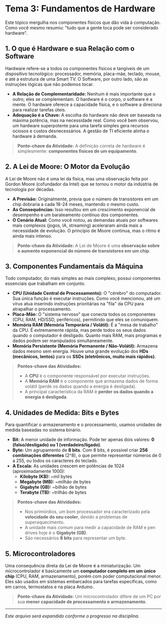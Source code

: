 # Tema 3: Fundamentos de Hardware

Este tópico mergulha nos componentes físicos que dão vida à computação. Como você mesmo resumiu: "tudo que a gente toca pode ser considerado hardware".

## 1. O que é Hardware e sua Relação com o Software

Hardware refere-se a todos os componentes físicos e tangíveis de um dispositivo tecnológico: processador, memória, placa-mãe, teclado, mouse, e até a estrutura de uma Smart TV. O Software, por outro lado, são as instruções lógicas que não podemos tocar.

- **A Relação de Complementaridade:** Nenhum é mais importante que o outro; eles se complementam. O hardware é o corpo, o software é a mente. O hardware oferece a capacidade física, e o software a direciona para realizar tarefas úteis.
- **Adequação é a Chave:** A escolha do hardware não deve ser baseada na máxima potência, mas na necessidade real. Como você bem observou, um hardware superpotente para uma tarefa simples gera recursos ociosos e custos desnecessários. A gestão de TI eficiente alinha o hardware à demanda.

> **Ponto-chave da Atividade:** A definição correta de hardware é simplesmente: **componentes físicos de um equipamento**.

## 2. A Lei de Moore: O Motor da Evolução

A Lei de Moore não é uma lei da física, mas uma observação feita por Gordon Moore (cofundador da Intel) que se tornou o motor da indústria de tecnologia por décadas.

- **A Previsão:** Originalmente, previa que o número de transistores em um chip dobraria a cada 18-24 meses, mantendo o mesmo custo.
- **As Consequências:** Isso resultou em um crescimento exponencial de desempenho e um barateamento contínuo dos componentes.
- **O Cenário Atual:** Como você notou, as demandas atuais por softwares mais complexos (jogos, IA, streaming) aceleraram ainda mais a necessidade de evolução. O princípio de Moore continua, mas o ritmo é ainda mais intenso.

> **Ponto-chave da Atividade:** A Lei de Moore é uma **observação sobre o aumento exponencial do número de transistores em um chip**.

## 3. Componentes Fundamentais da Máquina

Todo computador, do mais simples ao mais complexo, possui componentes essenciais que trabalham em conjunto.

- **CPU (Unidade Central de Processamento):** O "cérebro" do computador. Sua única função é executar instruções. Como você mencionou, até um vírus atua inserindo instruções prioritárias na "fila" da CPU para atrapalhar o processamento.
- **Placa-Mãe:** O "sistema nervoso" que conecta todos os componentes (CPU, RAM, HD/SSD, periféricos), permitindo que eles se comuniquem.
- **Memória RAM (Memória Temporária / Volátil):** É a "mesa de trabalho" da CPU. É extremamente rápida, mas perde todos os seus dados quando o computador é desligado. Quanto mais RAM, mais programas e dados podem ser manipulados simultaneamente.
- **Memória Persistente (Memória Permanente / Não-Volátil):** Armazena dados mesmo sem energia. Houve uma grande evolução dos **HDs (mecânicos, lentos)** para os **SSDs (eletrônicos, muito mais rápidos)**.

> **Pontos-chave das Atividades:**
> - A **CPU** é o componente responsável por executar instruções.
> - A **Memória RAM** é o componente que armazena dados de forma volátil (perde os dados quando a energia é desligada).
> - A principal característica da RAM é **perder os dados quando a energia é desligada**.

## 4. Unidades de Medida: Bits e Bytes

Para quantificar o armazenamento e o processamento, usamos unidades de medida baseadas no sistema binário.

- **Bit:** A menor unidade de informação. Pode ter apenas dois valores: **0 (falso/desligado) ou 1 (verdadeiro/ligado)**.
- **Byte:** Um agrupamento de **8 bits**. Com 8 bits, é possível criar **256 combinações diferentes** (2^8), o que permite representar números de 0 a 255, ou todos os caracteres do teclado.
- **A Escala:** As unidades crescem em potências de 1024 (aproximadamente 1000):
    - **Kilobyte (KB):** ~mil bytes
    - **Megabyte (MB):** ~milhão de bytes
    - **Gigabyte (GB):** ~bilhão de bytes
    - **Terabyte (TB):** ~trilhão de bytes

> **Pontos-chave das Atividades:**
> - Nos primórdios, um bom processador era caracterizado pela **velocidade do seu cooler**, devido a problemas de superaquecimento.
> - A unidade mais comum para medir a capacidade de RAM e pen drives hoje é o **Gigabyte (GB)**.
> - São necessários **8 bits** para representar um byte.

## 5. Microcontroladores

Uma consequência direta da Lei de Moore é a miniaturização. Um microcontrolador é basicamente um **computador completo em um único chip** (CPU, RAM, armazenamento), porém com poder computacional menor. Eles são usados em sistemas embarcados para tarefas específicas, como em carros, termostatos e na placa Arduino.

> **Ponto-chave da Atividade:** Um microcontrolador difere de um PC por sua **menor capacidade de processamento e armazenamento**.

---
*Este arquivo será expandido conforme o progresso na disciplina.*